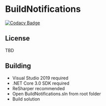 # BuildNotifications
[![Codacy Badge](https://api.codacy.com/project/badge/Grade/0c8a9c1f0e9f4ed1ab12e9c7204682ba)](https://www.codacy.com/app/TheSylence/BuildNotifications?utm_source=github.com&amp;utm_medium=referral&amp;utm_content=grollmus/BuildNotifications&amp;utm_campaign=Badge_Grade)

## License
TBD

## Building
* Visual Studio 2019 required
* .NET Core 3.0 SDK required
* ReSharper recommended
* Open BuildNotifications.sln from root folder
* Build solution
